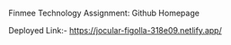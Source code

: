 Finmee Technology Assignment: Github Homepage

Deployed Link:- https://jocular-figolla-318e09.netlify.app/
